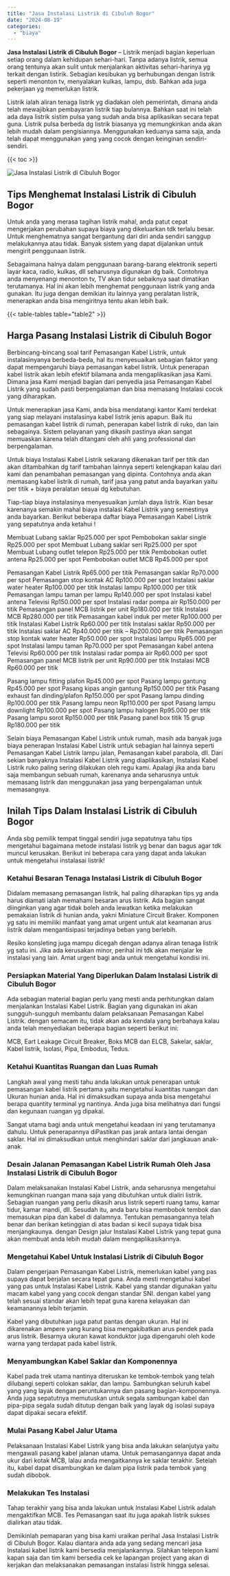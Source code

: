 ```yaml
---
title: "Jasa Instalasi Listrik di Cibuluh Bogor"
date: "2024-08-19"
categories: 
  - "biaya"
---
```


**Jasa Instalasi Listrik di Cibuluh Bogor** – Listrik menjadi bagian keperluan setiap orang dalam kehidupan sehari-hari. Tanpa adanya listrik, semua orang tentunya akan sulit untuk menjalankan aktivitas sehari-harinya yg terkait dengan listirik. Sebagian kesibukan yg berhubungan dengan listrik seperti menonton tv, menyalakan kulkas, lampu, dsb. Bahkan ada juga pekerjaan yg memerlukan listrik.

Listrik ialah aliran tenaga listrik yg diadakan oleh pemerintah, dimana anda telah mewajibkan pembayaran listrik tiap bulannya. Bahkan saat ini telah ada daya listrik sistim pulsa yang sudah anda bisa aplikasikan secara tepat guna. Listrik pulsa berbeda dg listrik biasanya yg memungkinkan anda akan lebih mudah dalam pengisiannya. Menggunakan keduanya sama saja, anda telah dapat menggunakan yang yang cocok dengan keinginan sendiri-sendiri.

{{< toc >}}

![Jasa Instalasi Listrik di Cibuluh Bogor](/images/instalasi-listrik-murah24.png)

## Tips Menghemat Instalasi Listrik di Cibuluh Bogor

Untuk anda yang merasa tagihan listrik mahal, anda patut cepat mengerjakan perubahan supaya biaya yang dikeluarkan tdk terlalu besar. Untuk menghematnya sangat bergantung dari diri anda sendiri sanggup melakukannya atau tidak. Banyak sistem yang dapat dijalankan untuk mengirit penggunaan listrik.

Sebagaimana halnya dalam penggunaan barang-barang elektronik seperti layar kaca, radio, kulkas, dll seharusnya digunakan dg baik. Contohnya anda menyenangi menonton tv, TV akan tidur sebaiknya saat dimatikan terutamanya. Hal ini akan lebih menghemat penggunaan listrik yang anda gunakan. Itu juga dengan demikian itu lainnya yang peralatan listrik, menerapkan anda bisa mengiritnya tentu akan lebih baik.

{{< table-tables table="table2" >}}

## Harga Pasang Instalasi Listrik di Cibuluh Bogor

Berbincang-bincang soal tarif Pemasangan Kabel Listrik, untuk instalasinyanya berbeda-beda, hal itu menyesuaikan sebagian faktor yang dapat mempengaruhi biaya pemasangan kabel listrik. Untuk penerapan kabel listrik akan lebih efektif bilamana anda mengaplikasikan jasa Kami. Dimana jasa Kami menjadi bagian dari penyedia jasa Pemasangan Kabel Listrik yang sudah pasti berpengalaman dan bisa memasang Instalasi cocok yang diharapkan.

Untuk menerapkan jasa Kami, anda bisa mendatangi kantor Kami terdekat yang siap melayani instalasinya kabel listrik jenis apapun. Baik itu pemasangan kabel listrik di rumah, penerapan kabel listrik di ruko, dan lain sebagainya. Sistem pelayanan yang dikasih pastinya akan sangat memuaskan karena telah ditangani oleh ahli yang professional dan berpengalaman.

Untuk biaya Instalasi Kabel Listrik sekarang dikenakan tarif per titik dan akan ditambahkan dg tarif tambahan lainnya seperti kelengkapan kalau dari kami dan penambahan pemasangan yang dipinta. Contohnya anda akan memasang kabel listrik di rumah, tarif jasa yang patut anda bayarkan yaitu per titik + biaya peralatan sesuai dg kebutuhan.

Tiap-tiap biaya instalasinya menyesuaikan jumlah daya listrik. Kian besar karenanya semakin mahal biaya instalasi Kabel Listrik yang semestinya anda bayarkan. Berikut beberapa daftar biaya Pemasangan Kabel Listrik yang sepatutnya anda ketahui !

Membuat Lubang saklar Rp25.000 per spot Pembobokan saklar single Rp25.000 per spot Membuat Lubang saklar seri Rp25.000 per spot Membuat Lubang outlet telepon Rp25.000 per titik Pembobokan outlet antena Rp25.000 per spot Pembobokan outlet MCB Rp45.000 per spot

Pemasangan Kabel Listrik Rp65.000 per titik Pemasangan saklar Rp70.000 per spot Pemasangan stop kontak AC Rp100.000 per spot Instalasi saklar water heater Rp100.000 per titik Instalasi lampu Rp100.000 per titik Pemasangan lampu taman per lampu Rp140.000 per spot Instalasi kabel antena Televisi Rp150.000 per spot Instalasi radar pompa air Rp150.000 per titik Pemasangan panel MCB listrik per unit Rp180.000 per titik Instalasi MCB Rp280.000 per titik Pemasangan kabel induk per meter Rp100.000 per titik Instalasi Kabel Listrik Rp60.000 per titik Instalasi saklar Rp50.000 per titik Instalasi saklar AC Rp40.000 per titik – Rp200.000 per titik Pemasangan stop kontak water heater Rp50.000 per spot Instalasi lampu Rp65.000 per spot Instalasi lampu taman Rp70.000 per spot Pemasangan kabel antena Televisi Rp60.000 per titik Instalasi radar pompa air Rp60.000 per spot Pemasangan panel MCB listrik per unit Rp90.000 per titik Instalasi MCB Rp60.000 per titik

Pasang lampu fitting plafon Rp45.000 per spot Pasang lampu gantung Rp45.000 per spot Pasang kipas angin gantung Rp150.000 per titik Pasang exhaust fan dinding/plafon Rp150.000 per spot Pasang lampu dinding Rp100.000 per titik Pasang lampu neon Rp110.000 per spot Pasang lampu downlight Rp100.000 per spot Pasang lampu halogen Rp95.000 per titik Pasang lampu sorot Rp150.000 per titik Pasang panel box titik 15 grup Rp180.000 per titik

Selain biaya Pemasangan Kabel Listrik untuk rumah, masih ada banyak juga biaya penerapan Instalasi Kabel Listrik untuk sebagian hal lainnya seperti Pemasangan Kabel Listrik lampu jalan, Pemasangan kabel parabola, dll. Dari sekian banyaknya Instalasi Kabel Listrik yang diaplikasikan, Instalasi Kabel Listrik ruko paling sering dilakukan oleh regu kami. Apalagi jika anda baru saja membangun sebuah rumah, karenanya anda seharusnya untuk memasang listrik dan menggunakan jasa yang berpengalaman untuk memasangnya.

## Inilah Tips Dalam Instalasi Listrik di Cibuluh Bogor


Anda sbg pemilik tempat tinggal sendiri juga sepatutnya tahu tips mengetahui bagaimana metode instalasi listrik yg benar dan bagus agar tdk muncul kerusakan. Berikut ini beberapa cara yang dapat anda lakukan untuk mengetahui instalasai listrik!

### Ketahui Besaran Tenaga Instalasi Listrik di Cibuluh Bogor

Didalam memasang pemasangan listrik, hal paling diharapkan tips yg anda harus diamati ialah memahami besaran arus listrik. Ada bagian sangat diinginkan yang agar tidak boleh anda lewatkan ketika melakukan pemakaian listrik di hunian anda, yakni Miniature Circuit Braker. Komponen yg satu ini memiliki manfaat yang amat urgent untuk alat keamanan arus listrik dalam mengantisipasi terjadinya beban yang berlebih.

Resiko konsleting juga mampu dicegah dengan adanya aliran tenaga listrik yg satu ini. Jika ada kerusakan minor, perihal ini tdk akan menjalar ke instalasi yang lain. Amat urgent bagi anda untuk mengetahui kondisi ini.

### Persiapkan Material Yang Diperlukan Dalam Instalasi Listrik di Cibuluh Bogor

Ada sebagian material bagian perlu yang mesti anda perhitungkan dalam menjalankan Instalasi Kabel Listrik. Bagian yang digunakan ini akan sungguh-sungguh membantu dalam pelaksanaan Pemasangan Kabel Listrik. dengan semacam itu, tidak akan ada kendala yang berbahaya kalau anda telah menyediakan beberapa bagian seperti berikut ini:

MCB, Eart Leakage Circuit Breaker, Boks MCB dan ELCB, Sakelar, saklar, Kabel listrik, Isolasi, Pipa, Embodus, Tedus.

### Ketahui Kuantitas Ruangan dan Luas Rumah

Langkah awal yang mesti tahu anda lakukan untuk penerapan untuk pemasangan kabel listrik pertama yaitu mengetahui kuantitas ruangan dan Ukuran hunian anda. Hal ini dimaksudkan supaya anda bisa mengetahui berapa quantity terminal yg nantinya. Anda juga bisa melihatnya dari fungsi dan kegunaan ruangan yg dipakai.

Sangat utama bagi anda untuk mengetahui keadaan ini yang terutamanya dahulu. Untuk penerapannya diPastikan pas jarak antara lantai dengan saklar. Hal ini dimaksudkan untuk menghindari saklar dari jangkauan anak-anak.

### Desain Jalanan Pemasangan Kabel Listrik Rumah Oleh Jasa Instalasi Listrik di Cibuluh Bogor

Dalam melaksanakan Instalasi Kabel Listrik, anda seharusnya mengetahui kemungkinan ruangan mana saja yang dibutuhkan untuk dialiri listrik. Sebagian ruangan yang perlu dikasih arus listrik seperti ruang tamu, kamar tidur, kamar mandi, dll. Sesudah itu, anda baru bisa membobok tembok dan memasukan pipa dan kabel di dalamnya. Tentukan pemasangannya telah benar dan berikan ketinggian di atas badan si kecil supaya tidak bisa menjangkaunya. dengan Design jalur Instalasi Kabel Listrik yang tepat guna akan membuat anda lebih mudah dalam mengaplikasikannya.

### Mengetahui Kabel Untuk Instalasi Listrik di Cibuluh Bogor

Dalam pengerjaan Pemasangan Kabel Listrik, memerlukan kabel yang pas supaya dapat berjalan secara tepat guna. Anda mesti mengetahui kabel yang pas untuk Instalasi Kabel Listrik. Kabel yang standar digunakan yaitu macam kabel yang yang cocok dengan standar SNI. dengan kabel yang telah sesuai standar akan lebih tepat guna karena kelayakan dan keamanannya lebih terjamin.

Kabel yang dibutuhkan juga patut pantas dengan ukuran. Hal ini dikarenakan ampere yang kurang bisa mengakibatkan arus pendek pada arus listrik. Besarnya ukuran kawat konduktor juga dipengaruhi oleh kode warna yang terdapat pada kabel listrik.

### Menyambungkan Kabel Saklar dan Komponennya

Kabel pada trek utama nantinya diteruskan ke tembok-tembok yang telah dilubangi seperti colokan saklar, dan lampu. Sambungkan seluruh kabel yang yang layak dengan peruntukannya dan pasang bagian-komponennya. Anda juga sepatutnya memutuskan untuk segala sambungan kabel dan pipa-pipa segala sudah ditutup dengan baik yang layak dg isolasi supaya dapat dipakai secara efektif.

### Mulai Pasang Kabel Jalur Utama

Pelaksanaan Instalasi Kabel Listrik yang bisa anda lakukan selanjutya yaitu mengawali pasang kabel jalanan utama. Untuk pemasangannya dapat anda ukur dari kotak MCB, lalau anda mengaitkannya ke saklar terakhir. Setelah itu, kabel dapat disambungkan ke dalam pipa listrik pada tembok yang sudah dibobok.

### Melakukan Tes Instalasi

Tahap terakhir yang bisa anda lakukan untuk Instalasi Kabel Listrik adalah mengaktifkan MCB. Tes Pemasangan saat itu juga apakah listrik sukses dialirkan atau tidak.

Demikinlah pemaparan yang bisa kami uraikan perihal Jasa Instalasi Listrik di Cibuluh Bogor. Kalau diantara anda ada yang sedang mencari jasa Instalasi kabel listrik kami bersedia menjalankannya. Silahkan telepon kami kapan saja dan tim kami bersedia cek ke lapangan project yang akan di kerjakan dan melaksanakan pemasangan instalasi listrik hingga selesai.
